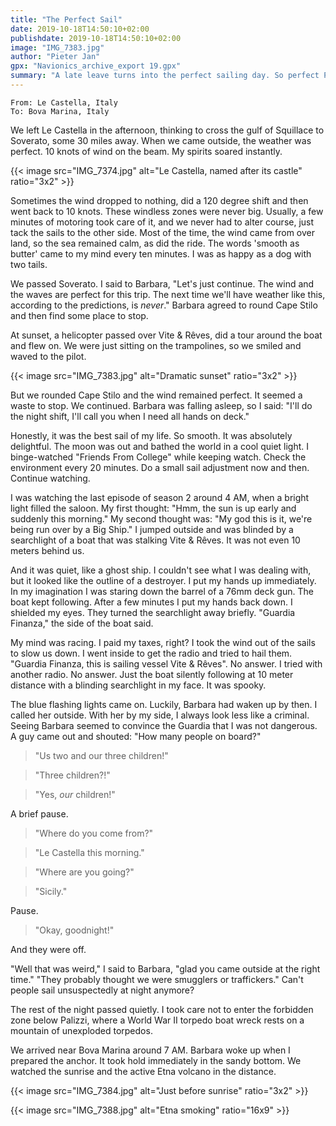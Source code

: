 ```yaml
---
title: "The Perfect Sail"
date: 2019-10-18T14:50:10+02:00
publishdate: 2019-10-18T14:50:10+02:00
image: "IMG_7383.jpg"
author: "Pieter Jan"
gpx: "Navionics_archive_export 19.gpx"
summary: "A late leave turns into the perfect sailing day. So perfect Pieter Jan couldn't stop sailing and pulled and all-nighter."
---
```


`From: Le Castella, Italy`<br/>
`To: Bova Marina, Italy`

We left Le Castella in the afternoon, thinking to cross the gulf of Squillace to Soverato, some 30 miles away. When we came outside, the weather was perfect. 10 knots of wind on the beam. My spirits soared instantly.

{{< image src="IMG_7374.jpg" alt="Le Castella, named after its castle" ratio="3x2" >}}

Sometimes the wind dropped to nothing, did a 120 degree shift and then went back to 10 knots. These windless zones were never big. Usually, a few minutes of motoring took care of it, and we never had to alter course, just tack the sails to the other side. Most of the time, the wind came from over land, so the sea remained calm, as did the ride. The words 'smooth as butter' came to my mind every ten minutes. I was as happy as a dog with two tails.

We passed Soverato. I said to Barbara, "Let's just continue. The wind and the waves are perfect for this trip. The next time we'll have weather like this, according to the predictions, is _never_." Barbara agreed to round Cape Stilo and then find some place to stop.

At sunset, a helicopter passed over Vite & Rêves, did a tour around the boat and flew on. We were just sitting on the trampolines, so we smiled and waved to the pilot.

{{< image src="IMG_7383.jpg" alt="Dramatic sunset" ratio="3x2" >}}

But we rounded Cape Stilo and the wind remained perfect. It seemed a waste to stop. We continued. Barbara was falling asleep, so I said: "I'll do the night shift, I'll call you when I need all hands on deck."

Honestly, it was the best sail of my life. So smooth. It was absolutely delightful. The moon was out and bathed the world in a cool quiet light.  I binge-watched "Friends From College" while keeping watch. Check the environment every 20 minutes. Do a small sail adjustment now and then. Continue watching.

I was watching the last episode of season 2 around 4 AM, when a bright light filled the saloon. My first thought: "Hmm, the sun is up early and suddenly this morning." My second thought was: "My god this is it, we're being run over by a Big Ship." I jumped outside and was blinded by a searchlight of a boat that was stalking Vite & Rêves. It was not even 10 meters behind us.

And it was quiet, like a ghost ship. I couldn't see what I was dealing with, but it looked like the outline of a destroyer. I put my hands up immediately. In my imagination I was staring down the barrel of a 76mm deck gun. The boat kept following. After a few minutes I put my hands back down. I shielded my eyes. They turned the searchlight away briefly. "Guardia Finanza," the side of the boat said.

My mind was racing. I paid my taxes, right? I took the wind out of the sails to slow us down. I went inside to get the radio and tried to hail them. "Guardia Finanza, this is sailing vessel Vite & Rêves". No answer. I tried with another radio. No answer. Just the boat silently following at 10 meter distance with a blinding searchlight in my face. It was spooky.

The blue flashing lights came on. Luckily, Barbara had waken up by then. I called her outside. With her by my side, I always look less like a criminal. Seeing Barbara seemed to convince the Guardia that I was not dangerous. A guy came out and shouted: "How many people on board?"

> "Us two and our three children!"

> "Three children?!"

> "Yes, _our_ children!"

A brief pause.

> "Where do you come from?"

> "Le Castella this morning."

> "Where are you going?"

> "Sicily."

Pause.

> "Okay, goodnight!"

And they were off.

"Well that was weird," I said to Barbara, "glad you came outside at the right time." "They probably thought we were smugglers or traffickers." Can't people sail unsuspectedly at night anymore?

The rest of the night passed quietly. I took care not to enter the forbidden zone below Palizzi, where a World War II torpedo boat wreck rests on a mountain of unexploded torpedos.

We arrived near Bova Marina around 7 AM. Barbara woke up when I prepared the anchor. It took hold immediately in the sandy bottom. We watched the sunrise and the active Etna volcano in the distance.

{{< image src="IMG_7384.jpg" alt="Just before sunrise" ratio="3x2" >}}

{{< image src="IMG_7388.jpg" alt="Etna smoking" ratio="16x9" >}}
